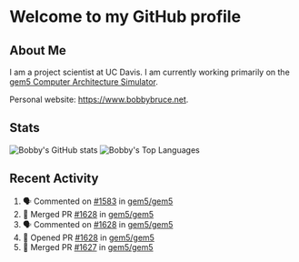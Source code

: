 # Welcome to my GitHub profile

## About Me

I am a project scientist at UC Davis. I am currently working primarily on the [gem5 Computer Architecture Simulator](https://github.com/gem5).

Personal website: <https://www.bobbybruce.net>.

## Stats

![Bobby's GitHub stats](https://github-readme-stats.vercel.app/api?username=bobbyrbruce&show_icons=true&theme=responsive&include_all_commits=true&count_private=true&show=reviews&disable_animations=true)
![Bobby's Top Languages ](https://github-readme-stats.vercel.app/api/top-langs/?username=bobbyrbruce&layout=compact&theme=responsive&count_private=true&langs_count=10&disable_animations=true)

## Recent Activity

<!--START_SECTION:activity-->
1. 🗣 Commented on [#1583](https://github.com/gem5/gem5/pull/1583#issuecomment-2394312812) in [gem5/gem5](https://github.com/gem5/gem5)
2. 🎉 Merged PR [#1628](https://github.com/gem5/gem5/pull/1628) in [gem5/gem5](https://github.com/gem5/gem5)
3. 🗣 Commented on [#1628](https://github.com/gem5/gem5/pull/1628#issuecomment-2393871948) in [gem5/gem5](https://github.com/gem5/gem5)
4. 💪 Opened PR [#1628](https://github.com/gem5/gem5/pull/1628) in [gem5/gem5](https://github.com/gem5/gem5)
5. 🎉 Merged PR [#1627](https://github.com/gem5/gem5/pull/1627) in [gem5/gem5](https://github.com/gem5/gem5)
<!--END_SECTION:activity-->

